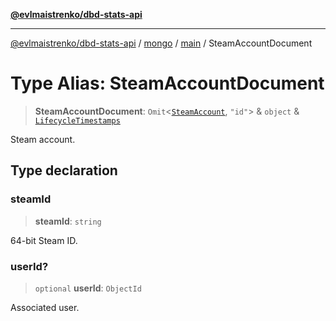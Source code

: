 [**@evlmaistrenko/dbd-stats-api**](../../../../../README.md)

---

[@evlmaistrenko/dbd-stats-api](../../../../../README.md) / [mongo](../../../README.md) / [main](../README.md) / SteamAccountDocument

# Type Alias: SteamAccountDocument

> **SteamAccountDocument**: `Omit`\<[`SteamAccount`](../../../../types/type-aliases/SteamAccount.md), `"id"`\> & `object` & [`LifecycleTimestamps`](../../../type-aliases/LifecycleTimestamps.md)

Steam account.

## Type declaration

### steamId

> **steamId**: `string`

64-bit Steam ID.

### userId?

> `optional` **userId**: `ObjectId`

Associated user.
